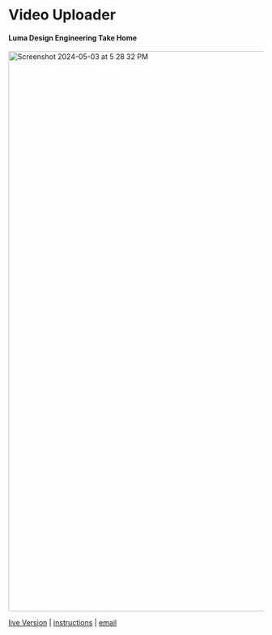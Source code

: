 # Video Uploader

#### Luma Design Engineering Take Home 


<img width="1106" alt="Screenshot 2024-05-03 at 5 28 32 PM" src="https://github.com/lcniell123/VideoUploader/assets/14323809/91865775-8b43-45f2-b61a-695d232ff655">


 [live Version](https://main.d1aay5oqmru8sz.amplifyapp.com/) | 
  [instructions](https://lumaai.notion.site/Luma-Design-Engineer-Take-Home-30cf432ba256477fa8866099bbf47400) |
  [email](mailto:lcniell@gmail.com)
 

